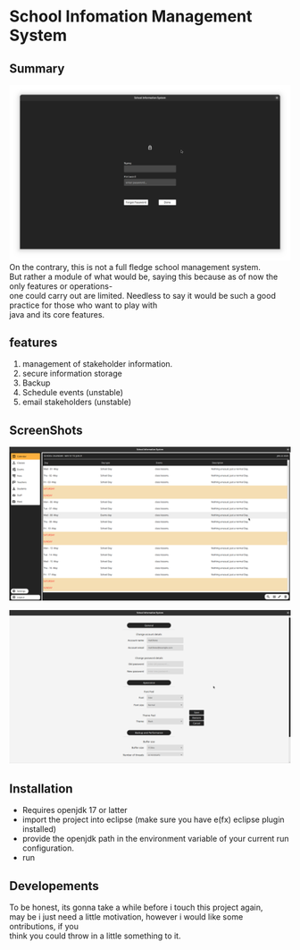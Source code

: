 # School Infomation Management System

## Summary
![lockscreen](https://github.com/Javanoo/school_information_management_system/blob/main/sims0.png)
On the contrary, this is not a full fledge school management system.<br>
But rather a module of what would be, saying this because as of now the only features or operations-<br>
one could carry out are limited. Needless to say it would be such a good practice for those who want to play with <br>
java and its core features.

## features

1. management of stakeholder information.
2. secure information storage
3. Backup
4. Schedule events (unstable)
5. email stakeholders (unstable)
   
## ScreenShots

![lockscreen](https://github.com/Javanoo/school_information_management_system/blob/main/sims1.png)

![lockscreen](https://github.com/Javanoo/school_information_management_system/blob/main/sims2.png)

## Installation

- Requires openjdk 17 or latter
- import the project into eclipse (make sure you have e(fx) eclipse plugin installed)
- provide the openjdk path in the environment variable of your current run configuration.
- run

## Developements

To be honest, its gonna take a while before i touch this project again,<br>
may be i just need a little motivation, however i would like some ontributions, if you <br>
think you could throw in a little something to it.
